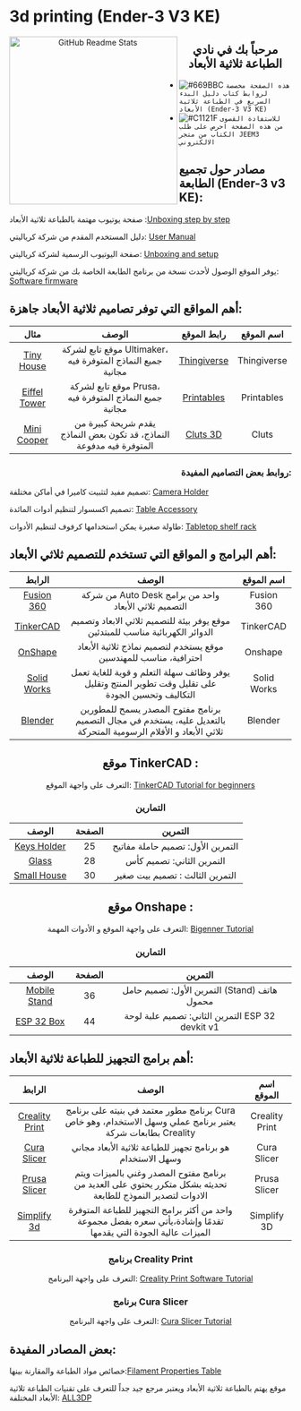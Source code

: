 # 3d printing (Ender-3 V3 KE)
<p align="center">
 <img width="300px" src="https://static.euronews.com/articles/stories/05/59/14/92/1920x1080_cmsv2_42320cb0-60a1-5a87-b212-d614dc232879-5591492.jpg" align="left" alt="GitHub Readme Stats" />
 <h2 align="center">مرحباً بك في نادي الطباعة ثلاثية الأبعاد</h2>
</p>

- ![#669BBC](https://placehold.co/12x12/AFEEFD/AFEEFD.png) `هذه الصفحة مخصصة لروابط كتاب دليل البدء السريع في الطباعة ثلاثية الأبعاد (Ender-3 V3 KE)`
- ![#C1121F](https://placehold.co/15x15/B5B1FB/B5B1FB.png) `للاستفادة القصوى من هذه الصفحة احرص على طلب الكتاب من متجر JEEM3 الالكتروني`

## مصادر حول تجميع الطابعة (Ender-3 v3 KE):
صفحة يوتيوب مهتمة بالطباعة ثلاثية الأبعاد :[Unboxing step by step](https://www.youtube.com/watch?v=tbs7YWNqxpw)

دليل المستخدم المقدم من شركة كرياليتي: [User Manual](https://shorturl.at/azBJL)

صفحة اليوتيوب الرسمية لشركة كرياليتي: [Unboxing and setup](https://youtu.be/rhe1TS9Ju2M?si=lc_4jsHjtSJURyny)

يوفر الموقع الوصول لأحدث نسخة من برنامج الطابعة الخاصة بك من شركة كرياليتي: [Software firmware](https://www.crealitycloud.com/software-firmware/firmware/ender-series)


## أهم المواقع التي توفر تصاميم ثلاثية الأبعاد جاهزة:
<div align="center">
 
|مثال|الوصف|رابط الموقع|اسم الموقع|
|:-:|:-:|:-:|:-:|
|[Tiny House](https://www.thingiverse.com/thing:5219997)|موقع تابع لشركة Ultimaker، جميع النماذج المتوفرة فيه مجانية|[Thingiverse](https://www.thingiverse.com/)|Thingiverse|
|[Eiffel Tower](https://www.printables.com/model/572-eiffel-tower)|موقع تابع لشركة Prusa، جميع النماذج المتوفرة فيه مجانية|[Printables](https://www.printables.com/)|Printables|
|[Mini Cooper](https://cults3d.com/en/3d-model/home/morris-mini-cooper-s-rally)|يقدم شريحة كبيرة من النماذج، قد تكون بعض النماذج المتوفرة فيه مدفوعة|[Cluts 3D](https://cults3d.com/)|Cluts|

</div>

<h3 align="right">روابط بعض التصاميم المفيدة:</h3>


تصميم مفيد لتثبيت كاميرا في أماكن مختلفة: [Camera Holder](https://www.printables.com/model/188445-pi-camera-holder) 

تصميم اكسسوار لتنظيم أدوات المائدة: [Table Accessory](https://www.printables.com/model/719864-table-accessory)

طاولة صغيرة يمكن استخدامها كرفوف لتنظيم الأدوات: [Tabletop shelf rack](https://www.printables.com/model/713135-tabletop-shelf-rack)



## أهم البرامج و المواقع التي تستخدم للتصميم ثلاثي الأبعاد:
|الرابط|الوصف|اسم الموقع|
|:-:|:-:|:-:|
|[Fusion 360](https://www.autodesk.com/products/fusion-360/overview?term=1-YEAR&tab=subscription)|من شركة Auto Desk واحد من برامج التصميم ثلاثي الأبعاد|Fusion 360|
|[TinkerCAD](https://www.tinkercad.com)| موقع يوفر بيئة للتصميم ثلاثي الابعاد وتصميم الدوائر الكهربائية مناسب للمبتدئين|TinkerCAD|
|[OnShape](https://www.onshape.com/en/)|موقع يستخدم لتصميم نماذج ثلاثية الأبعاد احترافية، مناسب للمهندسين|Onshape|
|[Solid Works](https://www.solidworks.com/)|يوفر وظائف سهلة التعلم و قوية للغاية تعمل على تقليل وقت تطوير المنتج وتقليل التكاليف وتحسين الجودة|Solid Works|
|[Blender](https://www.blender.org/)|برنامج مفتوح المصدر يسمح للمطورين بالتعديل عليه، يستخدم في مجال التصميم ثلاثي الأبعاد و الأفلام الرسومية المتحركة|Blender|

<div align="center"> <h2>موقع TinkerCAD : </h2>
 
التعرف على واجهة الموقع: [TinkerCAD Tutorial for beginners](https://www.youtube.com/watch?v=gOs6Mdj7y_4&t=453s)
<h3>التمارين</h3>
 
|الوصف|الصفحة|التمرين|
|:-:|:-:|:-:|
|[Keys Holder](https://www.tinkercad.com/things/h3j5j8m8Eq4-keys-holder?sharecode=OGCI19tOshQ2u7LB9Amehbz6IG6NHb_z0j9RJwRKc-I)|25|التمرين الأول: تصميم حاملة مفاتيح|
|[Glass](https://www.tinkercad.com/things/86035E70tF0-glass-?sharecode=bkljvktiNwa8-bX4iwDFP3xgl8zgH2j6QqCEtlBgAEI)|28|التمرين الثاني: تصميم كأس|
|[Small House](https://www.tinkercad.com/things/g9kIIhuf7et-small-house?sharecode=exa96N0lnVGIY7PiaqYPnxAWRSIIKRsnwNWu9Hx_3p4)|30|التمرين الثالث : تصميم بيت صغير|

</div>

<div align="center"> <h2>موقع Onshape : </h2>

التعرف على واجهة الموقع و الأدوات المهمة: [Bigenner Tutorial](https://www.youtube.com/watch?v=pMWnsHpDlQE&list=PLxmrkna-ixrIQmsPR3MITi4Ru1bnMH4-l)
<h3>التمارين</h3>

|الوصف|الصفحة|التمرين|
|:-:|:-:|:-:|
|[Mobile Stand](https://cad.onshape.com/documents/dc8201d30486316f0d8c78cb/w/d118a414dde412f4ce75aef8/e/15e24d8d93742bd0c0993750)|36|التمرين الأول: تصميم حامل (Stand) هاتف محمول|
|[ESP 32 Box](https://cad.onshape.com/documents/c21de55b7c6197960ae3b2f3/w/6044b83ed8766350f31b7777/e/60a2e800fe33fd4f6b9db20f)|44|التمرين الثاني: تصميم علبة لوحة ESP 32 devkit v1|

</div>


## أهم برامج التجهيز للطباعة ثلاثية الأبعاد: 
|الرابط|الوصف|اسم الموقع|
|:-:|:-:|:-:|
|[Creality Print](https://www.crealitycloud.com/software-firmware/software/creality-print)|برنامج مطور معتمد في بنيته على برنامج Cura يعتبر برنامج عملي وسهل الاستخدام، وهو خاص بطابعات شركة Creality|Creality Print|
|[Cura Slicer](https://ultimaker.com/software/ultimaker-cura/)|هو برنامج تجهيز للطباعة ثلاثية الأبعاد مجاني وسهل الاستخدام |Cura Slicer|
|[Prusa Slicer](https://www.prusa3d.com/page/prusaslicer_424/)|برنامج مفتوح المصدر وغني بالميزات ويتم تحديثه بشكل متكرر يحتوي على العديد من الادوات لتصدير النموذج للطابعة|Prusa Slicer|
|[Simplify 3d](https://www.simplify3d.com/buy-now/)|واحد من أكثر برامج التجهيز للطباعة المتوفرة تقدمًا وإشادة،يأتي سعره بفضل مجموعة الميزات عالية الجودة التي يقدمها|Simplify 3D|

 <div align="center"> <h3>برنامج Creality Print</h3>
  
التعرف على واجهة البرنامج: [Creality Print Software Tutorial](https://www.youtube.com/watch?v=sYDcV3M1sgc&t=500s)
 </div>
 
<div align="center"> <h3>برنامج Cura Slicer</h3>
 
التعرف على واجهة البرنامج: [ Cura Slicer Tutorial](https://www.youtube.com/watch?v=KDDfhqc57BI&t=153s)
</div>

## بعض المصادر المفيدة:
خصائص مواد الطباعة والمقارنة بينها:[Filament Properties Table](https://www.simplify3d.com/resources/materials-guide/properties-table/)

موقع يهتم بالطباعة ثلاثية الأبعاد ويعتبر مرجع جيد جداً للتعرف على تقنيات الطباعة ثلاثية الأبعاد المختلفة: [ALL3DP](https://all3dp.com/)





